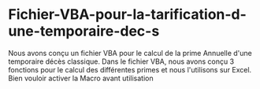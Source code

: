 # Fichier-VBA-pour-la-tarification-d-une-temporaire-dec-s
Nous avons conçu un fichier VBA pour le calcul de la prime Annuelle d'une temporaire décès classique. Dans le fichier VBA, nous avons conçu 3 fonctions pour le calcul des différentes primes et nous l'utilisons sur Excel. Bien vouloir activer la Macro avant utilisation
